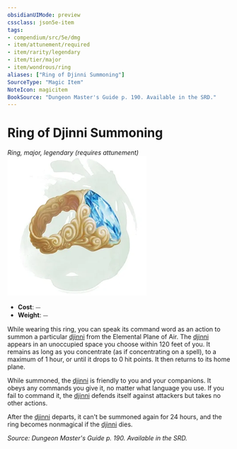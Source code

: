 ```yaml
---
obsidianUIMode: preview
cssclass: json5e-item
tags:
- compendium/src/5e/dmg
- item/attunement/required
- item/rarity/legendary
- item/tier/major
- item/wondrous/ring
aliases: ["Ring of Djinni Summoning"]
SourceType: "Magic Item"
NoteIcon: magicitem
BookSource: "Dungeon Master's Guide p. 190. Available in the SRD."
---
```

# Ring of Djinni Summoning
*Ring, major, legendary (requires attunement)*  
![](https://raw.githubusercontent.com/5etools-mirror-2/5etools-img/main/items/DMG/Ring%20of%20Djinni%20Summoning.webp#right)  

- **Cost**: ⏤
- **Weight**: ⏤

While wearing this ring, you can speak its command word as an action to summon a particular [djinni](/2-Mechanics/CLI/bestiary/elemental/djinni.md) from the Elemental Plane of Air. The [djinni](/2-Mechanics/CLI/bestiary/elemental/djinni.md) appears in an unoccupied space you choose within 120 feet of you. It remains as long as you concentrate (as if concentrating on a spell), to a maximum of 1 hour, or until it drops to 0 hit points. It then returns to its home plane.

While summoned, the [djinni](/2-Mechanics/CLI/bestiary/elemental/djinni.md) is friendly to you and your companions. It obeys any commands you give it, no matter what language you use. If you fail to command it, the [djinni](/2-Mechanics/CLI/bestiary/elemental/djinni.md) defends itself against attackers but takes no other actions.

After the [djinni](/2-Mechanics/CLI/bestiary/elemental/djinni.md) departs, it can't be summoned again for 24 hours, and the ring becomes nonmagical if the [djinni](/2-Mechanics/CLI/bestiary/elemental/djinni.md) dies.

*Source: Dungeon Master's Guide p. 190. Available in the SRD.*